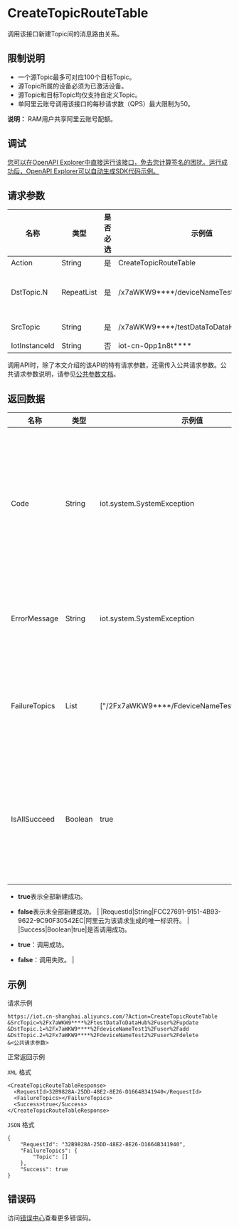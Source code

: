 # CreateTopicRouteTable

调用该接口新建Topic间的消息路由关系。

## 限制说明

-   一个源Topic最多可对应100个目标Topic。
-   源Topic所属的设备必须为已激活设备。
-   源Topic和目标Topic均仅支持自定义Topic。
-   单阿里云账号调用该接口的每秒请求数（QPS）最大限制为50。

**说明：** RAM用户共享阿里云账号配额。


## 调试

[您可以在OpenAPI Explorer中直接运行该接口，免去您计算签名的困扰。运行成功后，OpenAPI Explorer可以自动生成SDK代码示例。](https://api.aliyun.com/#product=Iot&api=CreateTopicRouteTable&type=RPC&version=2018-01-20)

## 请求参数

|名称|类型|是否必选|示例值|描述|
|--|--|----|---|--|
|Action|String|是|CreateTopicRouteTable|系统规定参数。取值：CreateTopicRouteTable。 |
|DstTopic.N|RepeatList|是|/x7aWKW9\*\*\*\*/deviceNameTest1/user/add|目标Topic列表，即从**SrcTopic**订阅消息的Topic列表。即使只有一个Topic，也使用数组格式。如`DstTopic.1=/x7aWKW9****/deviceNameTest1/user/add`，`DstTopic.2=/x7aWKW9****/deviceNameTest2/user/delete`。 |
|SrcTopic|String|是|/x7aWKW9\*\*\*\*/testDataToDataHub/user/update|源Topic，即被订阅的Topic。如`SrcTopic=/x7aWKW9****/testDataToDataHub/user/update`。 |
|IotInstanceId|String|否|iot-cn-0pp1n8t\*\*\*\*|实例ID。公共实例不传此参数，企业版实例需传入。 |

调用API时，除了本文介绍的该API的特有请求参数，还需传入公共请求参数。公共请求参数说明，请参见[公共参数文档](~~30561~~)。

## 返回数据

|名称|类型|示例值|描述|
|--|--|---|--|
|Code|String|iot.system.SystemException|调用失败时，返回的错误码。更多信息，请参见[错误码](~~87387~~)。 |
|ErrorMessage|String|iot.system.SystemException|调用失败时，返回的出错信息。 |
|FailureTopics|List|\["/2Fx7aWKW9\*\*\*\*/FdeviceNameTest2/user/delete"\]|未能成功创建路由关系的Topic列表。 |
|IsAllSucceed|Boolean|true|指定的Topic间的消息路由关系是否全部新建成功。

 -   **true**表示全部新建成功。
-   **false**表示未全部新建成功。 |
|RequestId|String|FCC27691-9151-4B93-9622-9C90F30542EC|阿里云为该请求生成的唯一标识符。 |
|Success|Boolean|true|是否调用成功。

 -   **true**：调用成功。
-   **false**：调用失败。 |

## 示例

请求示例

```
https://iot.cn-shanghai.aliyuncs.com/?Action=CreateTopicRouteTable
&SrcTopic=%2Fx7aWKW9****%2FtestDataToDataHub%2Fuser%2Fupdate
&DstTopic.1=%2Fx7aWKW9****%2FdeviceNameTest1%2Fuser%2Fadd
&DstTopic.2=%2Fx7aWKW9****%2FdeviceNameTest2%2Fuser%2Fdelete
&<公共请求参数>
```

正常返回示例

`XML` 格式

```
<CreateTopicRouteTableResponse>
  <RequestId>32B9828A-25DD-48E2-8E26-D1664B341940</RequestId>
  <FailureTopics></FailureTopics>
  <Success>true</Success>
</CreateTopicRouteTableResponse>
```

`JSON` 格式

```
{
	"RequestId": "32B9828A-25DD-48E2-8E26-D1664B341940",
	"FailureTopics": {
		"Topic": []
	},
	"Success": true
}
```

## 错误码

访问[错误中心](https://error-center.alibabacloud.com/status/product/Iot)查看更多错误码。

